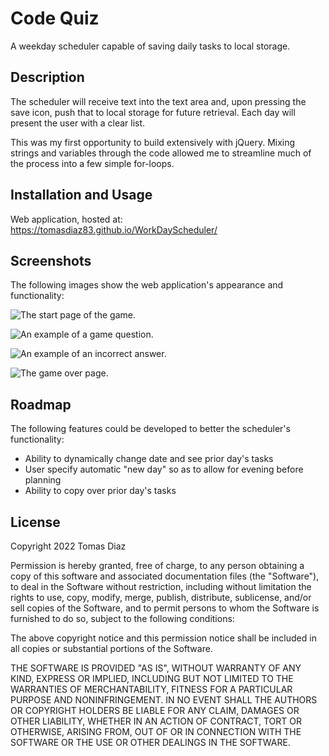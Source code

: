 # Code Quiz

A weekday scheduler capable of saving daily tasks to local storage.

## Description

The scheduler will receive text into the text area and, upon pressing the save icon, push that to local storage for future retrieval. Each day will present the user with a clear list.

This was my first opportunity to build extensively with jQuery. Mixing strings and variables through the code allowed me to streamline much of the process into a few simple for-loops.

## Installation and Usage

Web application, hosted at: https://tomasdiaz83.github.io/WorkDayScheduler/

## Screenshots

The following images show the web application's appearance and functionality:

![The start page of the game.](./assets/images/01StartPage.png)

![An example of a game question.](./assets/images/02QuestionExample.png)

![An example of an incorrect answer.](./assets/images/03ErrorExample.png)

![The game over page.](./assets/images/04GameOverPage.png)

## Roadmap

The following features could be developed to better the scheduler's functionality:
- Ability to dynamically change date and see prior day's tasks
- User specify automatic "new day" so as to allow for evening before planning
- Ability to copy over prior day's tasks

## License

Copyright 2022 Tomas Diaz

Permission is hereby granted, free of charge, to any person obtaining a copy of this software and associated documentation files (the "Software"), to deal in the Software without restriction, including without limitation the rights to use, copy, modify, merge, publish, distribute, sublicense, and/or sell copies of the Software, and to permit persons to whom the Software is furnished to do so, subject to the following conditions:

The above copyright notice and this permission notice shall be included in all copies or substantial portions of the Software.

THE SOFTWARE IS PROVIDED "AS IS", WITHOUT WARRANTY OF ANY KIND, EXPRESS OR IMPLIED, INCLUDING BUT NOT LIMITED TO THE WARRANTIES OF MERCHANTABILITY, FITNESS FOR A PARTICULAR PURPOSE AND NONINFRINGEMENT. IN NO EVENT SHALL THE AUTHORS OR COPYRIGHT HOLDERS BE LIABLE FOR ANY CLAIM, DAMAGES OR OTHER LIABILITY, WHETHER IN AN ACTION OF CONTRACT, TORT OR OTHERWISE, ARISING FROM, OUT OF OR IN CONNECTION WITH THE SOFTWARE OR THE USE OR OTHER DEALINGS IN THE SOFTWARE.